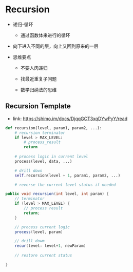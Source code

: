 # Recursion

- 递归-循环
    - 通过函数体来进行的循环


- 向下进入不同的层，向上又回到原来的一层

- 思维要点
    - 不要人肉递归

    - 找最近重复子问题
    
    - 数学归纳法的思维


## Recursion Template

- link: https://shimo.im/docs/DjqqGCT3xqDYwPyY/read

```python
def recursion(level, param1, param2, ...):
    # recursion terminator
    if level > MAX_LEVEL:
        # process_result
        return
    
    # process logic in current level
    process(level, data, ...)

    # drill down
    self.recorsion(level + 1, param1, param2, ...)

    # reverse the current level status if needed 
```


```java
public void recursion(int level, int param) {
    // terminator
    if (level > MAX_LEVEL) {
        // process result
        return;
    }

    // process current logic
    process(level, param)

    // drill dowm
    recur(level: level+1, newParam)
    
    // restore current status

}
```



